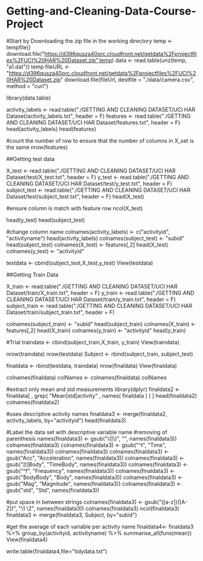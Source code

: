 # Getting-and-Cleaning-Data-Course-Project

#Start by Downloading the zip file in the working directory
temp <- tempfile()
download.file("https://d396qusza40orc.cloudfront.net/getdata%2Fprojectfiles%2FUCI%20HAR%20Dataset.zip",temp)
data <- read.table(unz(temp, "a1.dat"))
temp
fileURL <- "https://d396qusza40orc.cloudfront.net/getdata%2Fprojectfiles%2FUCI%20HAR%20Dataset.zip"
download.file(fileUrl, destfile = "./data/camera.csv", method = "curl")

library(data.table)


activity_labels <- read.table("./GETTING AND CLEANING DATASET/UCI HAR Dataset/activity_labels.txt", header = F)
features <- read.table("./GETTING AND CLEANING DATASET/UCI HAR Dataset/features.txt", header = F)
head(activity_labels)
head(features)

#count the number of row to ensure that the number of columns in X_set is the same
nrow(features)

##Getting test data

X_test <- read.table("./GETTING AND CLEANING DATASET/UCI HAR Dataset/test/X_test.txt", header = F)
y_test <- read.table("./GETTING AND CLEANING DATASET/UCI HAR Dataset/test/y_test.txt", header = F)
subject_test <- read.table("./GETTING AND CLEANING DATASET/UCI HAR Dataset/test/subject_test.txt", header = F)
head(X_test)

#ensure column is match with feature row
ncol(X_test)

head(y_test)
head(subject_test)

#change column name
colnames(activity_labels) <- c("activityid", "activityname")
head(activity_labels)
colnames(subject_test) <- "subid"
head(subject_test)
colnames(X_test) <- features[,2]
head(X_test)
colnames(y_test) <- "activityid"

testdata <- cbind(subject_test,X_test,y_test)
View(testdata)

##Getting Train Data

X_train <- read.table("./GETTING AND CLEANING DATASET/UCI HAR Dataset/train/X_train.txt", header = F)
y_train <- read.table("./GETTING AND CLEANING DATASET/UCI HAR Dataset/train/y_train.txt", header = F)
subject_train <- read.table("./GETTING AND CLEANING DATASET/UCI HAR Dataset/train/subject_train.txt", header = F)


colnames(subject_train) <- "subid"
head(subject_train)
colnames(X_train) <- features[,2]
head(X_train)
colnames(y_train) <- "activityid"
head(y_train)

#Trial
traindata <- cbind(subject_train,X_train, y_train)
View(traindata)

nrow(traindata)
nrow(testdata)
Subject <- rbind(subject_train, subject_test)

finaldata <- rbind(testdata, traindata)
nrow(finaldata)
View(finaldata)



colnames(finaldata) 
colNames <- colnames(finaldata)
colNames

#extract only mean and std measurements
library(dplyr)
finaldata2 <- finaldata[ , grep( "Mean|std|activity" , names( finaldata ) ) ]
head(finaldata2)
colnames(finaldata2)

#uses descriptive activity names
finaldata3 <- merge(finaldata2, activity_labels, by="activityid")
head(finaldata3)

#Label the data set with descriptive variable name
#removing of parenthesis
names(finaldata3) <- gsub("\\(|\\)", "", names(finaldata3))
colnames(finaldata3)
colnames(finaldata3) <- gsub("^t", "Time", names(finaldata3))
colnames(finaldata3)
colnames(finaldata3) <- gsub("Acc", "Acceleration", names(finaldata3))
colnames(finaldata3) <- gsub("[t]Body", "TimeBody", names(finaldata3))
colnames(finaldata3) <- gsub("^f", "Frequency", names(finaldata3))
colnames(finaldata3) <- gsub("BodyBody", "Body", names(finaldata3))
colnames(finaldata3) <- gsub("Mag", "Magnitude", names(finaldata3))
colnames(finaldata3) <- gsub("std", "Std", names(finaldata3))

#put space in between strings
colnames(finaldata3) <- gsub("([a-z])([A-Z])", "\\1 \\2", names(finaldata3))
colnames(finaldata3)
ncol(finaldata3)
finaldata3 <- merge(finaldata3, Subject, by="subid")

#get the average of each variable per activity name
finaldata4<- finaldata3 %>% group_by(activityid, activityname) %>% summarise_all(funs(mean))
View(finaldata4)

write.table(finaldata4,file="tidydata.txt")
